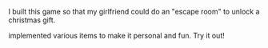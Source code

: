 I built this game so that my girlfriend could do an "escape room" to unlock a christmas gift. 

implemented various items to make it personal and fun. Try it out! 
